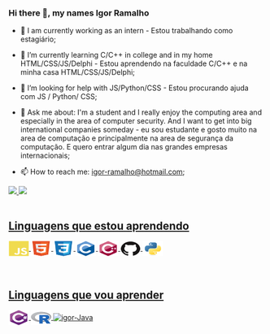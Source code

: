 ### Hi there 👋, my names Igor Ramalho

- 🔭 I am currently working as an intern - Estou trabalhando como estagiário;

- 🌱 I’m currently learning C/C++ in college and in my home HTML/CSS/JS/Delphi - Estou aprendendo na faculdade C/C++ e na minha casa HTML/CSS/JS/Delphi;  

- 🤔 I’m looking for help with JS/Python/CSS - Estou procurando ajuda com JS / Python/ CSS;  

- 💬 Ask me about: I'm a student and I really enjoy the computing area and especially in the area of computer security. And I want to get into big international companies someday - eu sou estudante e gosto muito na area de computação e principalmente na area de segurança da computação. E quero entrar algum dia nas grandes empresas internacionais; 

- 📫 How to reach me: igor-ramalho@hotmail.com;


 <div>
  <a href="https://github.com/igor007-cyber">
  <img height="150em" src="https://github-readme-stats.vercel.app/api?username=igor007-cyber&show_icons=true&theme=dark&include_all_commits=true&count_private=true"/>
  <img height="150em" src="https://github-readme-stats.vercel.app/api/top-langs/?username=igor007-cyber&layout=compact&langs_count=7&theme=dark"/>
</div>
  
 <div style="display: inline_block"><br>
  <h2>Linguagens que estou aprendendo</h2> 
  <img align="center" alt="igor-Js" height="30" width="40" src="https://raw.githubusercontent.com/devicons/devicon/master/icons/javascript/javascript-plain.svg">
  <img align="center" alt="igor-HTML" height="30" width="40" src="https://raw.githubusercontent.com/devicons/devicon/master/icons/html5/html5-original.svg">
  <img align="center" alt="igor-CSS" height="30" width="40" src="https://raw.githubusercontent.com/devicons/devicon/master/icons/css3/css3-original.svg">
  <img align="center" alt="igor-CSS" height="30" width="40" src="https://raw.githubusercontent.com/devicons/devicon/master/icons/c/c-original.svg">
  <img align="center" alt="igor-CSS" height="30" width="40" src="https://raw.githubusercontent.com/devicons/devicon/master/icons/cplusplus/cplusplus-original.svg"> 
  <img align="center" alt="igor-CSS" height="30" width="40" src="https://raw.githubusercontent.com/devicons/devicon/master/icons/github/github-original.svg">
   <img align="center" alt="igor-Python" height="30" width="40" src="https://raw.githubusercontent.com/devicons/devicon/master/icons/python/python-original.svg">
   <br/> <br/><br/>
  <h2>Linguagens que vou aprender</h2>
  <img align="center" alt="igor-Csharp" height="30" width="40" src="https://raw.githubusercontent.com/devicons/devicon/master/icons/csharp/csharp-original.svg">
   <img align="center" alt="igor-R" height="30" width="40" src="https://raw.githubusercontent.com/github/explore/80688e429a7d4ef2fca1e82350fe8e3517d3494d/topics/r/r.png">
  <img align="center" alt="igor-Java" height="40" width="40" src="https://cdn-icons-png.flaticon.com/512/226/226777.png">
</div>
